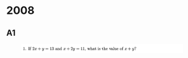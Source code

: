 # 2008

## A1

<figure><img src="../.gitbook/assets/截屏2023-10-23 上午9.33.44.png" alt=""><figcaption></figcaption></figure>
